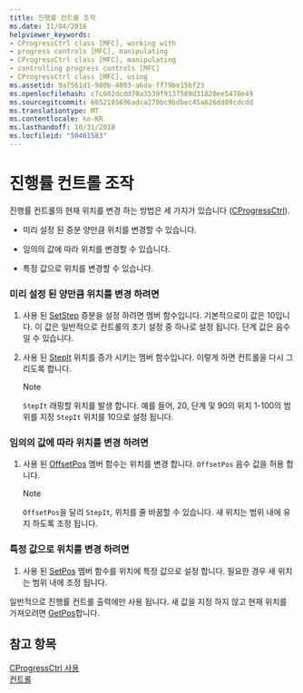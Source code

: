 ```yaml
---
title: 진행률 컨트롤 조작
ms.date: 11/04/2016
helpviewer_keywords:
- CProgressCtrl class [MFC], working with
- progress controls [MFC], manipulating
- CProgressCtrl class [MFC], manipulating
- controlling progress controls [MFC]
- CProgressCtrl class [MFC], using
ms.assetid: 9af561d1-980b-4003-a6da-ff79be15bf23
ms.openlocfilehash: c7c602dcdd70a3539f9137589d31820ee5470e49
ms.sourcegitcommit: 6052185696adca270bc9bdbec45a626dd89cdcdd
ms.translationtype: MT
ms.contentlocale: ko-KR
ms.lasthandoff: 10/31/2018
ms.locfileid: "50461583"
---
```

# <a name="manipulating-the-progress-control"></a>진행률 컨트롤 조작

진행률 컨트롤의 현재 위치를 변경 하는 방법은 세 가지가 있습니다 ([CProgressCtrl](../mfc/reference/cprogressctrl-class.md)).

- 미리 설정 된 증분 양만큼 위치를 변경할 수 있습니다.

- 임의의 값에 따라 위치를 변경할 수 있습니다.

- 특정 값으로 위치를 변경할 수 있습니다.

### <a name="to-change-the-position-by-a-preset-amount"></a>미리 설정 된 양만큼 위치를 변경 하려면

1. 사용 된 [SetStep](../mfc/reference/cprogressctrl-class.md#setstep) 증분을 설정 하려면 멤버 함수입니다. 기본적으로이 값은 10입니다. 이 값은 일반적으로 컨트롤의 초기 설정 중 하나로 설정 됩니다. 단계 값은 음수일 수 있습니다.

1. 사용 된 [StepIt](../mfc/reference/cprogressctrl-class.md#stepit) 위치를 증가 시키는 멤버 함수입니다. 이렇게 하면 컨트롤을 다시 그리도록 합니다.

    > [!NOTE]
    >  `StepIt` 래핑할 위치를 발생 합니다. 예를 들어, 20, 단계 및 90의 위치 1-100의 범위를 지정 `StepIt` 위치를 10으로 설정 됩니다.

### <a name="to-change-the-position-by-an-arbitrary-amount"></a>임의의 값에 따라 위치를 변경 하려면

1. 사용 된 [OffsetPos](../mfc/reference/cprogressctrl-class.md#offsetpos) 멤버 함수는 위치를 변경 합니다. `OffsetPos` 음수 값을 허용 합니다.

    > [!NOTE]
    >  `OffsetPos`을 달리 `StepIt`, 위치를 줄 바꿈할 수 있습니다. 새 위치는 범위 내에 유지 하도록 조정 됩니다.

### <a name="to-change-the-position-to-a-specific-value"></a>특정 값으로 위치를 변경 하려면

1. 사용 된 [SetPos](../mfc/reference/cprogressctrl-class.md#setpos) 멤버 함수를 위치에 특정 값으로 설정 합니다. 필요한 경우 새 위치는 범위 내에 조정 됩니다.

일반적으로 진행률 컨트롤 출력에만 사용 됩니다. 새 값을 지정 하지 않고 현재 위치를 가져오려면 [GetPos](../mfc/reference/cprogressctrl-class.md#getpos)합니다.

## <a name="see-also"></a>참고 항목

[CProgressCtrl 사용](../mfc/using-cprogressctrl.md)<br/>
[컨트롤](../mfc/controls-mfc.md)

